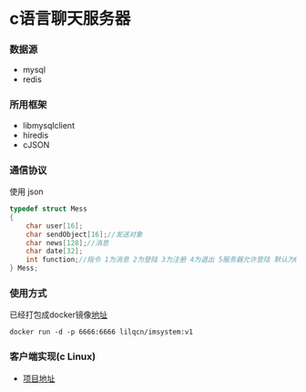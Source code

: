 # c语言聊天服务器

### 数据源
+ mysql
+ redis

### 所用框架
+ libmysqlclient
+ hiredis
+ cJSON

### 通信协议
使用 json
```c
typedef struct Mess
{
    char user[16];
    char sendObject[16];//发送对象
    char news[128];//消息
    char date[32];
    int function;//指令 1为消息 2为登陆 3为注册 4为退出 5服务器允许登陆 默认为0
} Mess;
```

### 使用方式
已经打包成docker镜像[地址](https://hub.docker.com/repository/docker/lilqcn/imsystem)
```shell
docker run -d -p 6666:6666 lilqcn/imsystem:v1
```

### 客户端实现(c Linux)
+ [项目地址](https://github.com/quan930/c_im_system_client_gui)
